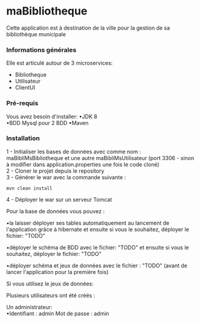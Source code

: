 # maBibliotheque

Cette application est à destination de la ville pour la gestion de sa bibliothèque municipale

### Informations générales

Elle est articulé autour de 3 microservices:

- Bibliotheque
- Utilisateur
- ClientUI

### Pré-requis

Vous avez besoin d'installer:
•JDK 8  
•BDD Mysql pour 2 BDD
•Maven  

### Installation

1 - Initialiser les bases de données avec comme nom : maBibliMsBibliotheque et une autre maBibliMsUtilisateur (port 3306 - sinon à modifier dans application.properties une fois le code cloné)  
2 - Cloner le projet depuis le repository  
3 - Générer le war avec la commande suivante :  
```
mvn clean install
```
4 - Déployer le war sur un serveur Tomcat

Pour la base de données vous pouvez :

•la laisser déployer ses tables automatiquement au lancement de l'application grâce à hibernate et ensuite si vous le souhaitez, déployer le fichier: "TODO"

•déployer le schéma de BDD avec le fichier: "TODO" et ensuite si vous le souhaitez, déployer le fichier: "TODO"

•déployer schéma et jeux de données avec le fichier : "TODO" (avant de lancer l'application pour la première fois)

Si vous utilisez le jeux de données:

Plusieurs utilisateurs ont été créés :

Un administrateur:   
•Identifiant : admin Mot de passe : admin
